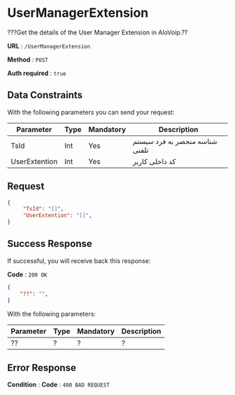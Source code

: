 # UserManagerExtension

???Get the details of the User Manager Extension in AloVoip.??


**URL** : `/UserManagerExtension`

**Method** : `POST`

**Auth required** : `true`

## Data Constraints
With the following parameters you can send your request:

|Parameter|Type|Mandatory|Description|
|-|-|-|-| 
|TsId |Int|Yes|  شناسه منحصر به فرد سیستم تلفنی|
|UserExtention |Int|Yes|  کد داخلی کاربر|

## Request 


```json
{
     "TsId": "[]",
     "UserExtention": "[]",
}
```
## Success Response
If successful, you will receive back this response:

**Code** : `200 OK`

```json
{
    "??": "",
}

```
With the following parameters:

|Parameter|Type|Mandatory|Description|
|-|-|-|-| 
|??|? |? | ? |
## Error Response

**Condition** : 
**Code** : `400 BAD REQUEST`



